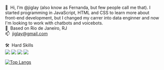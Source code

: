 👋 &nbsp;Hi, I’m @jiglay (also know as Fernanda, but few people call me that). I started programming in JavaScript, HTML and CSS to learn more about front-end development, but I changed my carrer into data enginner and now I'm looking to work with chatbots and voicebots.<br>
📍 &nbsp;Based on Rio de Janeiro, RJ<br>
📫 &nbsp;jiglay@gmail.com<br>

🛠 &nbsp;Hard Skills<br>
<img src="https://img.shields.io/badge/HTML5-E34F26?style=for-the-badge&logo=html5&logoColor=white" />
<img src="https://img.shields.io/badge/CSS3-1572B6?style=for-the-badge&logo=css3&logoColor=white" />
<img src="https://img.shields.io/badge/JavaScript-F7DF1E?style=for-the-badge&logo=javascript&logoColor=black" />
<img src="https://img.shields.io/badge/PHP-777BB4?style=for-the-badge&logo=php&logoColor=white" />

[![Top Langs](https://github-readme-stats.vercel.app/api/top-langs/?username=jiglay&theme=radical)](https://github.com/jiglay/github-readme-stats)

<!---
jiglay/jiglay is a ✨ special ✨ repository because its `README.md` (this file) appears on your GitHub profile.
You can click the Preview link to take a look at your changes.
--->
